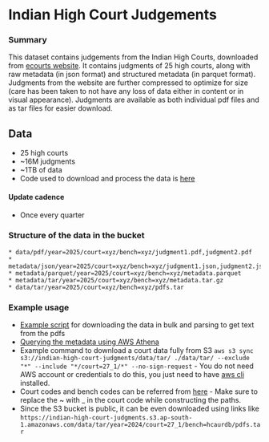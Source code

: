 # Indian High Court Judgements

### Summary
This dataset contains judgements from the Indian High Courts, downloaded from [ecourts website](https://judgments.ecourts.gov.in/). It contains judgments of 25 high courts, along with raw metadata (in json format) and structured metadata (in parquet format). Judgments from the website are further compressed to optimize for size (care has been taken to not have any loss of data either in content or in visual appearance). Judgments are available as both individual pdf files and as tar files for easier download.

## Data
 * 25 high courts
 * ~16M judgments
 * ~1TB of data
 * Code used to download and process the data is [here](https://github.com/vanga/indian-high-court-judgments)

#### Update cadence
 * Once every quarter

### Structure of the data in the bucket
    * data/pdf/year=2025/court=xyz/bench=xyz/judgment1.pdf,judgment2.pdf
    * metadata/json/year=2025/court=xyz/bench=xyz/judgment1.json,judgment2.json
    * metadata/parquet/year=2025/court=xyz/bench=xyz/metadata.parquet
    * metadata/tar/year=2025/court=xyz/bench=xyz/metadata.tar.gz
    * data/tar/year=2025/court=xyz/bench=xyz/pdfs.tar


### Example usage
* [Example script](../tutorials/README.md) for downloading the data in bulk and parsing to get text from the pdfs 
* [Querying the metadata using AWS Athena](../tutorials/README.md)
* Example command to download a court data fully from S3 `aws s3 sync s3://indian-high-court-judgments/data/tar/ ./data/tar/ --exclude "*" --include "*/court=27_1/*" --no-sign-request` - You do not need AWS account or credentials to do this, you just need to have [aws cli](https://docs.aws.amazon.com/cli/latest/userguide/getting-started-install.html) installed.
* Court codes and bench codes can be referred from [here](./high_courts.csv) - Make sure to replace the ~ with _ in the court code while constructing the paths.
* Since the S3 bucket is public, it can be even downloaded using links like `https://indian-high-court-judgments.s3.ap-south-1.amazonaws.com/data/tar/year=2024/court=27_1/bench=hcaurdb/pdfs.tar`
